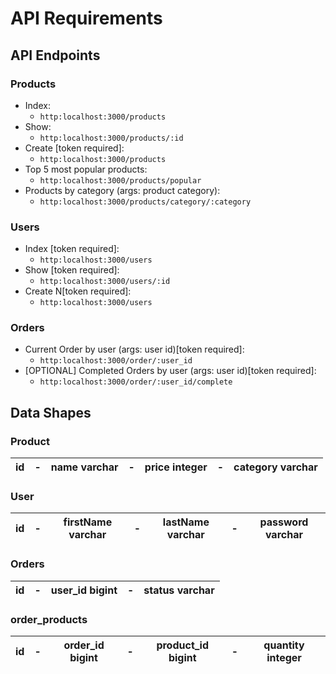 # API Requirements


## API Endpoints
### Products
- Index: 
    - `http:localhost:3000/products` 
- Show: 
    - `http:localhost:3000/products/:id`
- Create [token required]:
    - `http:localhost:3000/products`
- Top 5 most popular products:
    - `http:localhost:3000/products/popular` 
- Products by category (args: product category):
    - `http:localhost:3000/products/category/:category`

### Users
- Index [token required]:
    - `http:localhost:3000/users`
- Show [token required]:
    - `http:localhost:3000/users/:id`
- Create N[token required]:
    - `http:localhost:3000/users`

### Orders
- Current Order by user (args: user id)[token required]:
    - `http:localhost:3000/order/:user_id`
- [OPTIONAL] Completed Orders by user (args: user id)[token required]:
    - `http:localhost:3000/order/:user_id/complete`


## Data Shapes
### Product

|id|-|name varchar|-|price integer|-|category varchar|
|--|-|--------------|-|-------------|-|------------------|

### User

|id|-|firstName varchar|-|lastName varchar|-|password varchar|
|--|-|-------------------|-|------------------|-|------------------|

### Orders

|id|-|user_id bigint|-|status varchar|
|--|-|--------------|-|----------------|

### order_products

|id|-|order_id bigint|-|product_id bigint|-|quantity integer|
|--|-|---------------|-|-----------------|-|----------------|